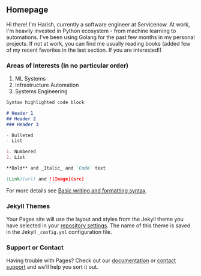## Homepage

Hi there! I'm Harish, currently a software engineer at Servicenow. At work, I'm heavily invested in Python ecosystem - from machine learning to automations.
I've been using Golang for the past few months in my personal projects. If not at work, you can find me usually reading books (added few of my recent favorites in the last section. If you are interested!)

### Areas of Interests (In no particular order)
1. ML Systems
2. Infrastructure Automation
3. Systems Engineering

```markdown
Syntax highlighted code block

# Header 1
## Header 2
### Header 3

- Bulleted
- List

1. Numbered
2. List

**Bold** and _Italic_ and `Code` text

[Link](url) and ![Image](src)
```

For more details see [Basic writing and formatting syntax](https://docs.github.com/en/github/writing-on-github/getting-started-with-writing-and-formatting-on-github/basic-writing-and-formatting-syntax).

### Jekyll Themes

Your Pages site will use the layout and styles from the Jekyll theme you have selected in your [repository settings](https://github.com/haikux/haikux.io/settings/pages). The name of this theme is saved in the Jekyll `_config.yml` configuration file.

### Support or Contact

Having trouble with Pages? Check out our [documentation](https://docs.github.com/categories/github-pages-basics/) or [contact support](https://support.github.com/contact) and we’ll help you sort it out.
